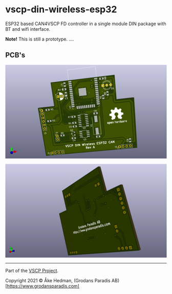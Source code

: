 # vscp-din-wireless-esp32
ESP32 based CAN4VSCP FD controller in a single module DIN package with BT and wifi interface.

**Note!** This is still a prototype. ....

## PCB's
![Control Interface Top](./images/vscp-din-wireless-esp32-can-top.png)

![Control Interface Bottom](./images/vscp-din-wireless-esp32-can-bottom.png) 

---

Part of the [VSCP Project](https://www.vscp.org).

Copyright 2021 © Åke Hedman, (Grodans Paradis AB)[https://www.grodansparadis.com]
